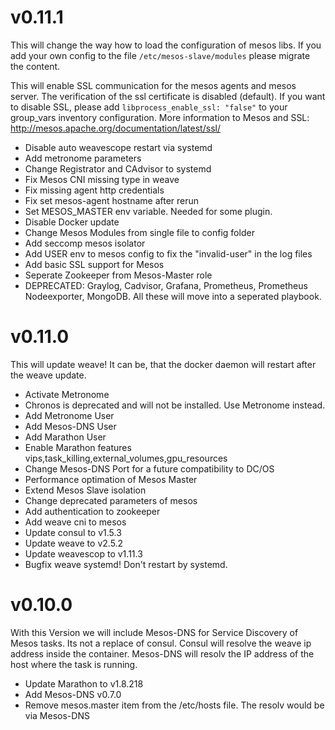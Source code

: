 # v0.11.1

This will change the way how to load the configuration of mesos libs. If you add your own config to the file ```/etc/mesos-slave/modules``` please migrate the content.

This will enable SSL communication for the mesos agents and mesos server. The verification of the ssl certificate is disabled (default). If you want to disable SSL, please add ```libprocess_enable_ssl: "false"``` to your group_vars inventory configuration. More information to Mesos and SSL: http://mesos.apache.org/documentation/latest/ssl/

- Disable auto weavescope restart via systemd
- Add metronome parameters
- Change Registrator and CAdvisor to systemd
- Fix Mesos CNI missing type in weave
- Fix missing agent http credentials
- Fix set mesos-agent hostname after rerun
- Set MESOS_MASTER env variable. Needed for some plugin.
- Disable Docker update
- Change Mesos Modules from single file to config folder
- Add seccomp mesos isolator
- Add USER env to mesos config to fix the "invalid-user" in the log files
- Add basic SSL support for Mesos
- Seperate Zookeeper from Mesos-Master role
- DEPRECATED: Graylog, Cadvisor, Grafana, Prometheus, Prometheus Nodeexporter, MongoDB. All these will move into a seperated playbook.

# v0.11.0

This will update weave! It can be, that the docker daemon will restart after the weave update.

- Activate Metronome
- Chronos is deprecated and will not be installed. Use Metronome instead.
- Add Metronome User
- Add Mesos-DNS User
- Add Marathon User
- Enable Marathon features vips,task_killing,external_volumes,gpu_resources
- Change Mesos-DNS Port for a future compatibility to DC/OS
- Performance optimation of Mesos Master
- Extend Mesos Slave isolation
- Change deprecated parameters of mesos
- Add authentication to zookeeper
- Add weave cni to mesos
- Update consul to v1.5.3
- Update weave to v2.5.2
- Update weavescop to v1.11.3
- Bugfix weave systemd! Don't restart by systemd.
  
# v0.10.0

With this Version we will include Mesos-DNS for Service Discovery of Mesos tasks. Its not a replace of consul. Consul will resolve the weave ip address inside the container. Mesos-DNS will resolv the IP address of the host where the task is running.

- Update Marathon to v1.8.218
- Add Mesos-DNS v0.7.0
- Remove mesos.master item from the /etc/hosts file. The resolv would be via Mesos-DNS
